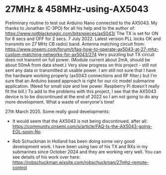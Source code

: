 # 27MHz & 458MHz-using-AX5043
Preliminary routine to test out Arduino Nano connected to the AX5043.  My thanks to Jonathan (C-3PO) for all his help and to the author of:
https://www.notblackmagic.com/bitsnpieces/ax5043/
The TX is set for ON for 8 secs and OFF for 2 secs. 
7 July 2022. Latest version PLL locks OK and transmits on 27  MHz CB radio) band. Antenna matching circuit from:
https://www.onsemi.com/forum/t/faq-how-to-operate-ax5043-at-27-mhz-custom-matching-networks-for-ax5043/274
Very puzzling but TX circuit does not transmit on full power. (Module current about 2mA, should be about 50mA from data sheet.)
Very slow progress on this project - still not sent any data or transmitted at usable power. I am still not sure that I have the hardware working properly (ax5043 connections and RF filter.) but I'm sure that an Arduino based approach is right for our r/c model submarine application. (Need for small size and low power. Raspberry Pi doesn't really fit the bill.)
To add to the problems with this project, I see that the AX5043 device is to be discontinued at the end of 2022 so I am not going to do any more development. What a waste of everyone's time!

27th March 2025.
Some really good developments:
- It would seem that the AX5043 is not being discontinued, after all:
https://community.onsemi.com/s/article/FAQ-Is-the-AX5043-going-EOL-soon-No

- Rob Schuckman in Holland has been doing some very good development work. I have been using two of his TX and RXs in my submarines since October 2024 and they are working very well. You can see details of his work over here:
  https://robschuckman.wixsite.com/robschuckman/27mhz-remote-control
